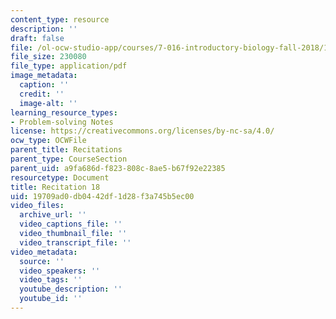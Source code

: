 ```yaml
---
content_type: resource
description: ''
draft: false
file: /ol-ocw-studio-app/courses/7-016-introductory-biology-fall-2018/19709ad0db0442df1d28f3a745b5ec00_MIT7_016F18rec18.pdf
file_size: 230080
file_type: application/pdf
image_metadata:
  caption: ''
  credit: ''
  image-alt: ''
learning_resource_types:
- Problem-solving Notes
license: https://creativecommons.org/licenses/by-nc-sa/4.0/
ocw_type: OCWFile
parent_title: Recitations
parent_type: CourseSection
parent_uid: a9fa686d-f823-808c-8ae5-b67f92e22385
resourcetype: Document
title: Recitation 18
uid: 19709ad0-db04-42df-1d28-f3a745b5ec00
video_files:
  archive_url: ''
  video_captions_file: ''
  video_thumbnail_file: ''
  video_transcript_file: ''
video_metadata:
  source: ''
  video_speakers: ''
  video_tags: ''
  youtube_description: ''
  youtube_id: ''
---
```


